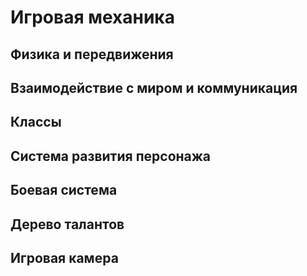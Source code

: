 Игровая механика
================

Физика и передвижения
---------------------

Взаимодействие с миром и коммуникация
-------------------------------------

Классы
------

Система развития персонажа
--------------------------

Боевая система
--------------

Дерево талантов
---------------

Игровая камера
--------------
